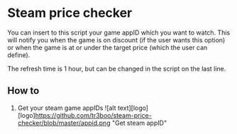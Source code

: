 # Steam price checker

You can insert to this script your game appID which you want to watch. This will notify you when the game is on discount (if the user wants this option) or when the game is at or under the target price (which the user can define).

The refresh time is 1 hour, but can be changed in the script on the last line.

## How to

1. Get your steam game appIDs
![alt text][logo]
[logo]https://github.com/tr3boo/steam-price-checker/blob/master/appid.png "Get steam appID"
